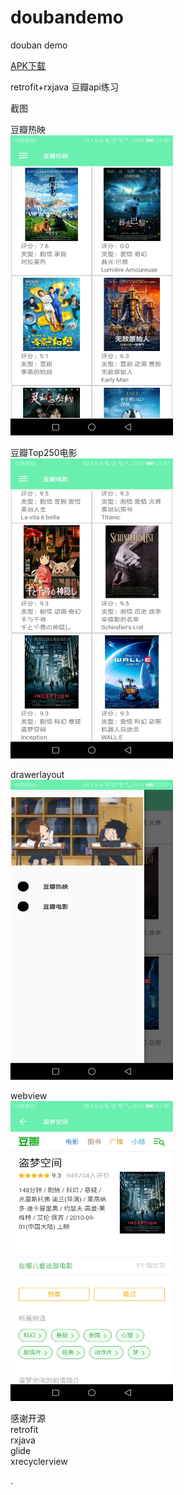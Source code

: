 # doubandemo
douban demo

  
    
   
   
<a href="https://github.com/sanlisanli/douban/tree/master/app/release">APK下载</a>   
    
    
retrofit+rxjava  豆瓣api练习  
   
  
   
截图 
  
  
豆瓣热映  
<img src="https://github.com/sanlisanli/douban/blob/master/pics/01.jpg" width="260" height="480"/>  
  
   
豆瓣Top250电影  
<img src="https://github.com/sanlisanli/douban/blob/master/pics/02.jpg" width="260" height="480"/>   
  
  
drawerlayout  
<img src="https://github.com/sanlisanli/douban/blob/master/pics/03.jpg" width="260" height="480"/>  
   
    
webview   
<img src="https://github.com/sanlisanli/douban/blob/master/pics/04.jpg" width="260" height="480"/>   
   
   
感谢开源  
retrofit  
rxjava  
glide    
xrecyclerview   
  
  
 .
